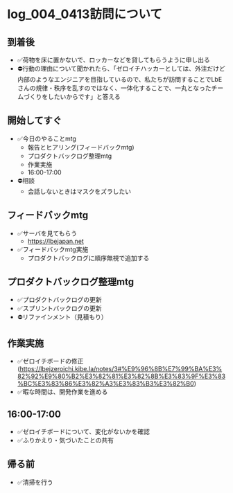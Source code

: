 # log_004_0413訪問について
## 到着後
- ✅荷物を床に置かないで、ロッカーなどを貸してもらうように申し出る
- ⛔️行動の理由について聞かれたら、「ゼロイチハッカーとしては、外注だけど内部のようなエンジニアを目指しているので、私たちが訪問することでLbEさんの規律・秩序を乱すのではなく、一体化することで、一丸となったチームづくりをしたいからです」と答える

## 開始してすぐ
- ✅今日のやることmtg
  - 報告とヒアリング(フィードバックmtg)
  - プロダクトバックログ整理mtg
  - 作業実施
  - 16:00-17:00
- ⛔️相談
  - 会話しないときはマスクをズラしたい

## フィードバックmtg
- ✅サーバを見てもらう
  - https://lbejapan.net
- ✅フィードバックmtg実施
  - プロダクトバックログに順序無視で追加する

## プロダクトバックログ整理mtg
- ✅プロダクトバックログの更新
- ✅スプリントバックログの更新
- ⛔️リファインメント（見積もり）

## 作業実施
- ✅ゼロイチボードの修正(https://lbejzeroichi.kibe.la/notes/3#%E9%96%8B%E7%99%BA%E3%82%92%E9%80%B2%E3%82%81%E3%82%8B%E3%83%9F%E3%83%BC%E3%83%86%E3%82%A3%E3%83%B3%E3%82%B0)
- ✅暇な時間は、開発作業を進める

## 16:00-17:00
- ✅ゼロイチボードについて、変化がないかを確認
- ✅ふりかえり・気づいたことの共有

## 帰る前
- ✅清掃を行う

